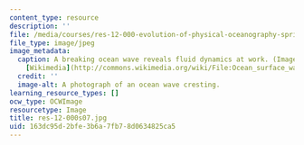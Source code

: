 ```yaml
---
content_type: resource
description: ''
file: /media/courses/res-12-000-evolution-of-physical-oceanography-spring-2007/163dc95d2bfe3b6a7fb78d0634825ca5_res-12-000s07.jpg
file_type: image/jpeg
image_metadata:
  caption: A breaking ocean wave reveals fluid dynamics at work. (Image courtesy of
    [Wikimedia](http://commons.wikimedia.org/wiki/File:Ocean_surface_wave.jpg).)
  credit: ''
  image-alt: A photograph of an ocean wave cresting.
learning_resource_types: []
ocw_type: OCWImage
resourcetype: Image
title: res-12-000s07.jpg
uid: 163dc95d-2bfe-3b6a-7fb7-8d0634825ca5
---
```

